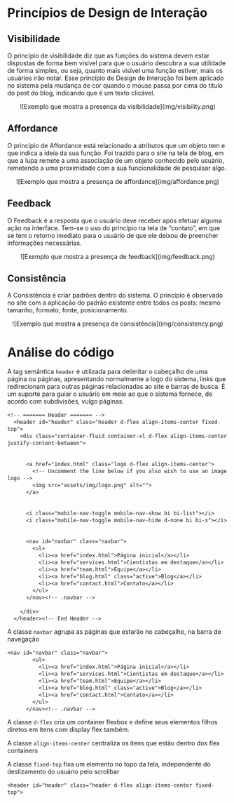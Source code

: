 
# Princípios de Design de Interação

## Visibilidade
O princípio de visibilidade diz que as funções do sistema devem estar dispostas de forma bem visível para que o usuário descubra a sua utilidade de forma simples, ou seja, quanto mais visível uma função estiver, mais os usuários irão notar. Esse princípio de Design de Interação foi bem aplicado no sistema pela mudança de cor quando o mouse passa por cima do título do post do blog, indicando que é um texto clicável.

<div align="center">
![Exemplo que mostra a presença da visibilidade](img/visibility.png)
</div>

## Affordance
   
O princípio de Affordance está relacionado a atributos que um objeto tem e que indica a ideia da sua função. Foi trazido para o site na tela de blog, em que a lupa remete a uma associação de um objeto conhecido pelo usuário, remetendo a uma proximidade com a sua funcionalidade de pesquisar algo.

<div align="center">
![Exemplo que mostra a presença de affordance](img/affordance.png)
</div>

## Feedback

O Feedback é a resposta que o usuário deve receber após efetuar alguma ação na interface. Tem-se o uso do princípio na tela de “contato”, em que se tem o retorno imediato para o usuário de que ele deixou de preencher informações necessárias.

<div align="center">
![Exemplo que mostra a presença de feedback](img/feedback.png)
</div>

## Consistência

A Consistência é criar padrões dentro do sistema. O princípio é observado no site com a aplicação do padrão existente entre todos os posts: mesmo tamanho, formato, fonte, posicionamento.

<div align="center">
![Exemplo que mostra a presença de consistência](img/consistency.png)
</div>

# Análise do código

A tag semântica `header` é utilizada para delimitar o cabeçalho de uma página ou páginas, apresentando normalmente a logo do sistema, links que redirecionam para outras páginas relacionadas ao site e barras de busca. É um suporte para guiar o usuário em meio ao que o sistema fornece, de acordo com subdivisões, vulgo páginas.

```
<!-- ======= Header ======= -->
  <header id="header" class="header d-flex align-items-center fixed-top">
    <div class="container-fluid container-xl d-flex align-items-center justify-content-between">


      <a href="index.html" class="logo d-flex align-items-center">
        <!-- Uncomment the line below if you also wish to use an image logo -->
        <img src="assets/img/logo.png" alt="">
      </a>


      <i class="mobile-nav-toggle mobile-nav-show bi bi-list"></i>
      <i class="mobile-nav-toggle mobile-nav-hide d-none bi bi-x"></i>


      <nav id="navbar" class="navbar">
        <ul>
          <li><a href="index.html">Página inicial</a></li>
          <li><a href="services.html">Cientistas em destaque</a></li>
          <li><a href="team.html">Equipe</a></li>
          <li><a href="blog.html" class="active">Blog</a></li>
          <li><a href="contact.html">Contato</a></li>
        </ul>
      </nav><!-- .navbar -->

    </div>
  </header><!-- End Header -->

```

A classe `navbar` agrupa as páginas que estarão no cabeçalho, na barra de navegação

```
<nav id="navbar" class="navbar">
        <ul>
          <li><a href="index.html">Página inicial</a></li>
          <li><a href="services.html">Cientistas em destaque</a></li>
          <li><a href="team.html">Equipe</a></li>
          <li><a href="blog.html" class="active">Blog</a></li>
          <li><a href="contact.html">Contato</a></li>
        </ul>
      </nav><!-- .navbar -->

```
A classe `d-flex` cria um container flexbox e define seus elementos filhos diretos em itens com display flex também.

A classe `align-items-center` centraliza os itens que estão dentro dos flex containers 

A classe `fixed-top` fixa um elemento no topo da tela, independente do deslizamento do usuário pelo scrollbar

```
<header id="header" class="header d-flex align-items-center fixed-top">

```
